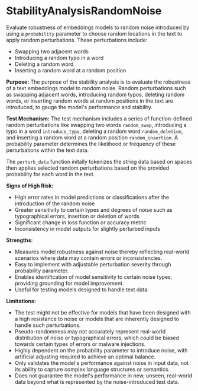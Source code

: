# StabilityAnalysisRandomNoise

Evaluate robustness of embeddings models to random noise introduced by using
a `probability` parameter to choose random locations in the text to apply
random perturbations. These perturbations include:

- Swapping two adjacent words
- Introducing a random typo in a word
- Deleting a random word
- Inserting a random word at a random position

**Purpose:**
The purpose of the stability analysis is to evaluate the robustness of a text embeddings model to random noise.
Random perturbations such as swapping adjacent words, introducing random typos, deleting random words, or inserting
random words at random positions in the text are introduced, to gauge the model's performance and stability.

**Test Mechanism:**
The test mechanism includes a series of function-defined random perturbations like swapping two words
`random_swap`, introducing a typo in a word `introduce_typo`, deleting a random word `random_deletion`, and
inserting a random word at a random position `random_insertion`. A probability parameter determines the likelihood
or frequency of these perturbations within the text data.

The `perturb_data` function initally tokenizes the string data based on spaces then applies selected random
perturbations based on the provided probability for each word in the text.

**Signs of High Risk:**
- High error rates in model predictions or classifications after the introduction of the random noise
- Greater sensitivity to certain types and degrees of noise such as typographical errors, insertion or deletion of
words
- Significant change in loss function or accuracy metric
- Inconsistency in model outputs for slightly perturbed inputs

**Strengths:**
- Measures model robustness against noise thereby reflecting real-world scenarios where data may contain errors or
inconsistencies.
- Easy to implement with adjustable perturbation severity through probability parameter.
- Enables identification of model sensitivity to certain noise types, providing grounding for model improvement.
- Useful for testing models designed to handle text data.

**Limitations:**
- The test might not be effective for models that have been designed with a high resistance to noise or models that
are inherently designed to handle such perturbations.
- Pseudo-randomness may not accurately represent real-world distribution of noise or typographical errors, which
could be biased towards certain types of errors or malware injections.
- Highly dependent on the probability parameter to introduce noise, with artificial adjusting required to achieve
an optimal balance.
- Only validates the model's performance against noise in input data, not its ability to capture complex language
structures or semantics.
- Does not guarantee the model's performance in new, unseen, real-world data beyond what is represented by the
noise-introduced test data.